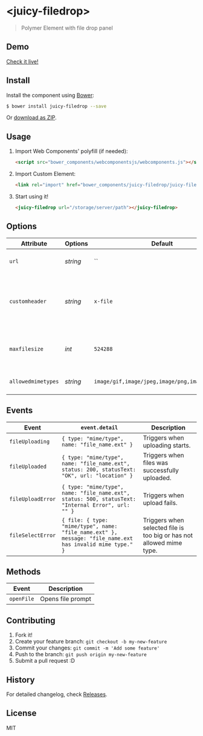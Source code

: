 # &lt;juicy-filedrop&gt;

> Polymer Element with file drop panel

## Demo

[Check it live!](http://Juicy.github.io/juicy-filedrop)

## Install

Install the component using [Bower](http://bower.io/):

```sh
$ bower install juicy-filedrop --save
```

Or [download as ZIP](https://github.com/Juicy/juicy-filedrop/archive/gh-pages.zip).

## Usage

1. Import Web Components' polyfill (if needed):

    ```html
    <script src="bower_components/webcomponentsjs/webcomponents.js"></script>
    ```

2. Import Custom Element:

    ```html
    <link rel="import" href="bower_components/juicy-filedrop/juicy-filedrop.html">
    ```

3. Start using it!

    ```html
    <juicy-filedrop url="/storage/server/path"></juicy-filedrop>
    ```

## Options

Attribute          | Options  | Default                                        | Description
---                | ---      | ---                                            | ---
`url`              | *string* | ``                                             | URL to files storage server.
`customheader`     | *string* | `x-file`                                       | Name for custom header that contains JSON with file meta data.
`maxfilesize`      | *int*    | `524288`                                       | Maximum file size in bytes, 512kb by default.
`allowedmimetypes` | *string* | `image/gif,image/jpeg,image/png,image/svg+xml` | Allowed mime types.

## Events

Event             | `event.detail`                                                                                            | Description
---               | ---                                                                                                       | ---
`fileUploading`   | `{ type: "mime/type", name: "file_name.ext" }`                                                            | Triggers when uploading starts.
`fileUploaded`    | `{ type: "mime/type", name: "file_name.ext", status: 200, statusText: "OK", url: "location" }`            | Triggers when files was successfully uploaded.
`fileUploadError` | `{ type: "mime/type", name: "file_name.ext", status: 500, statusText: "Internal Error", url: "" }`        | Triggers when upload fails.
`fileSelectError` | `{ file: { type: "mime/type", name: "file_name.ext" }, message: "file_name.ext has invalid mime type." }` | Triggers when selected file is too big or has not allowed mime type.

## Methods

Event        | Description
---          | ---
`openFile`   | Opens file prompt


## Contributing

1. Fork it!
2. Create your feature branch: `git checkout -b my-new-feature`
3. Commit your changes: `git commit -m 'Add some feature'`
4. Push to the branch: `git push origin my-new-feature`
5. Submit a pull request :D

## History

For detailed changelog, check [Releases](https://github.com/Juicy/juicy-filedrop/releases).

## License

MIT
